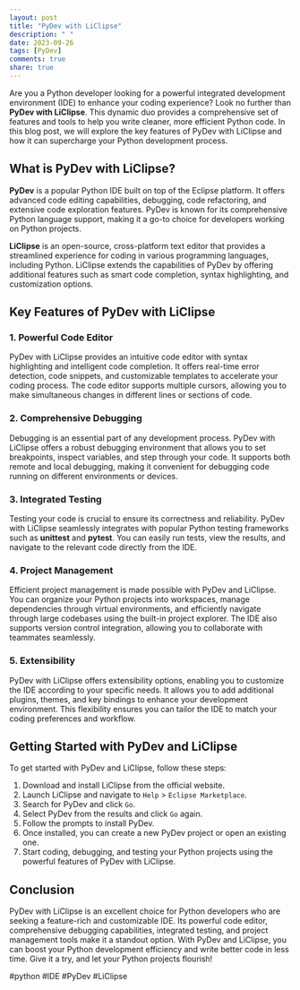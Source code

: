 ```yaml
---
layout: post
title: "PyDev with LiClipse"
description: " "
date: 2023-09-26
tags: [PyDev]
comments: true
share: true
---
```


Are you a Python developer looking for a powerful integrated development environment (IDE) to enhance your coding experience? Look no further than **PyDev with LiClipse**. This dynamic duo provides a comprehensive set of features and tools to help you write cleaner, more efficient Python code. In this blog post, we will explore the key features of PyDev with LiClipse and how it can supercharge your Python development process.

## What is PyDev with LiClipse?

**PyDev** is a popular Python IDE built on top of the Eclipse platform. It offers advanced code editing capabilities, debugging, code refactoring, and extensive code exploration features. PyDev is known for its comprehensive Python language support, making it a go-to choice for developers working on Python projects.

**LiClipse** is an open-source, cross-platform text editor that provides a streamlined experience for coding in various programming languages, including Python. LiClipse extends the capabilities of PyDev by offering additional features such as smart code completion, syntax highlighting, and customization options.

## Key Features of PyDev with LiClipse

### 1. Powerful Code Editor
PyDev with LiClipse provides an intuitive code editor with syntax highlighting and intelligent code completion. It offers real-time error detection, code snippets, and customizable templates to accelerate your coding process. The code editor supports multiple cursors, allowing you to make simultaneous changes in different lines or sections of code.

### 2. Comprehensive Debugging
Debugging is an essential part of any development process. PyDev with LiClipse offers a robust debugging environment that allows you to set breakpoints, inspect variables, and step through your code. It supports both remote and local debugging, making it convenient for debugging code running on different environments or devices.

### 3. Integrated Testing
Testing your code is crucial to ensure its correctness and reliability. PyDev with LiClipse seamlessly integrates with popular Python testing frameworks such as **unittest** and **pytest**. You can easily run tests, view the results, and navigate to the relevant code directly from the IDE.

### 4. Project Management
Efficient project management is made possible with PyDev and LiClipse. You can organize your Python projects into workspaces, manage dependencies through virtual environments, and efficiently navigate through large codebases using the built-in project explorer. The IDE also supports version control integration, allowing you to collaborate with teammates seamlessly.

### 5. Extensibility
PyDev with LiClipse offers extensibility options, enabling you to customize the IDE according to your specific needs. It allows you to add additional plugins, themes, and key bindings to enhance your development environment. This flexibility ensures you can tailor the IDE to match your coding preferences and workflow.

## Getting Started with PyDev and LiClipse

To get started with PyDev and LiClipse, follow these steps:

1. Download and install LiClipse from the official website.
2. Launch LiClipse and navigate to `Help` > `Eclipse Marketplace`.
3. Search for PyDev and click `Go`.
4. Select PyDev from the results and click `Go` again.
5. Follow the prompts to install PyDev.
6. Once installed, you can create a new PyDev project or open an existing one.
7. Start coding, debugging, and testing your Python projects using the powerful features of PyDev with LiClipse.

## Conclusion

PyDev with LiClipse is an excellent choice for Python developers who are seeking a feature-rich and customizable IDE. Its powerful code editor, comprehensive debugging capabilities, integrated testing, and project management tools make it a standout option. With PyDev and LiClipse, you can boost your Python development efficiency and write better code in less time. Give it a try, and let your Python projects flourish!

#python #IDE #PyDev #LiClipse